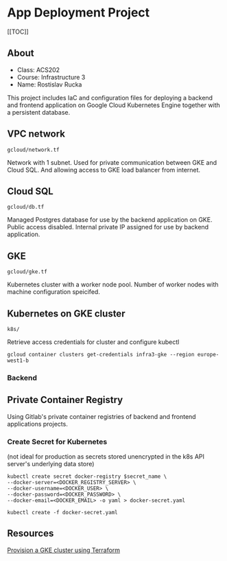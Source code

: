 # App Deployment Project

[[TOC]]

## About
- Class: ACS202
- Course: Infrastructure 3
- Name: Rostislav Rucka

This project includes IaC and configuration files for deploying a backend and frontend application on Google Cloud Kubernetes Engine together with a persistent database.

## VPC network
`gcloud/network.tf`

Network with 1 subnet. Used for private communication between GKE and Cloud SQL. And allowing access to GKE load balancer from internet.

## Cloud SQL
`gcloud/db.tf`

Managed Postgres database for use by the backend application on GKE. Public access disabled. Internal private IP assigned for use by backend application.

## GKE
`gcloud/gke.tf`

Kubernetes cluster with a worker node pool. Number of worker nodes with machine configuration speicifed.

## Kubernetes on GKE cluster
`k8s/`

Retrieve access credentials for cluster and configure kubectl
```
gcloud container clusters get-credentials infra3-gke --region europe-west1-b
```

### Backend


## Private Container Registry
Using Gitlab's private container registries of backend and frontend applications projects.

### Create Secret for Kubernetes 
(not ideal for production as secrets stored unencrypted in the k8s API server's underlying data store)
```
kubectl create secret docker-registry $secret_name \
--docker-server=<DOCKER_REGISTRY_SERVER> \
--docker-username=<DOCKER_USER> \
--docker-password=<DOCKER_PASSWORD> \
--docker-email=<DOCKER_EMAIL> -o yaml > docker-secret.yaml
```
`kubectl create -f docker-secret.yaml`

## Resources

[Provision a GKE cluster using Terraform](https://developer.hashicorp.com/terraform/tutorials/kubernetes/kubernetes-provider?variants=kubernetes%3Agke)